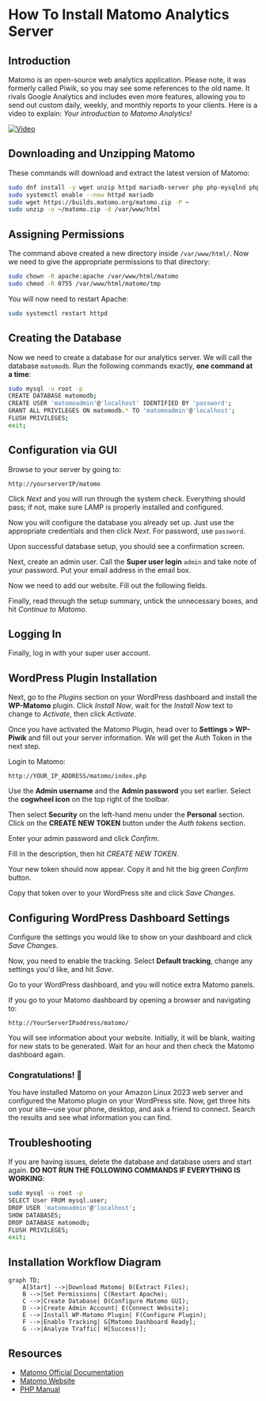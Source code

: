 # How To Install Matomo Analytics Server

## Introduction

Matomo is an open-source web analytics application. Please note, it was formerly called Piwik, so you may see some references to the old name. It rivals Google Analytics and includes even more features, allowing you to send out custom daily, weekly, and monthly reports to your clients. Here is a video to explain: *Your introduction to Matomo Analytics!*

[![Video](https://img.youtube.com/vi/Qc2kooLNDiU/maxresdefault.jpg)](https://www.youtube.com/watch?v=Qc2kooLNDiU)

## Downloading and Unzipping Matomo

These commands will download and extract the latest version of Matomo:

```bash
sudo dnf install -y wget unzip httpd mariadb-server php php-mysqlnd php-fpm php-json php-curl php-gd php-cli php-xml php-mbstring
sudo systemctl enable --now httpd mariadb
sudo wget https://builds.matomo.org/matomo.zip -P ~
sudo unzip -o ~/matomo.zip -d /var/www/html
```

## Assigning Permissions

The command above created a new directory inside `/var/www/html/`. Now we need to give the appropriate permissions to that directory:

```bash
sudo chown -R apache:apache /var/www/html/matomo
sudo chmod -R 0755 /var/www/html/matomo/tmp
```

You will now need to restart Apache:

```bash
sudo systemctl restart httpd
```

## Creating the Database

Now we need to create a database for our analytics server. We will call the database `matomodb`. Run the following commands exactly, **one command at a time**:

```bash
sudo mysql -u root -p
CREATE DATABASE matomodb;
CREATE USER 'matomoadmin'@'localhost' IDENTIFIED BY 'password';
GRANT ALL PRIVILEGES ON matomodb.* TO 'matomoadmin'@'localhost';
FLUSH PRIVILEGES;
exit;
```

## Configuration via GUI

Browse to your server by going to:

```
http://yourserverIP/matomo
```

Click *Next* and you will run through the system check. Everything should pass; if not, make sure LAMP is properly installed and configured.

Now you will configure the database you already set up. Just use the appropriate credentials and then click *Next*. For password, use `password`.

Upon successful database setup, you should see a confirmation screen.

Next, create an admin user. Call the **Super user login** `admin` and take note of your password. Put your email address in the email box.

Now we need to add our website. Fill out the following fields.

Finally, read through the setup summary, untick the unnecessary boxes, and hit *Continue to Matomo*.

## Logging In

Finally, log in with your super user account.

## WordPress Plugin Installation

Next, go to the *Plugins* section on your WordPress dashboard and install the **WP-Matomo** plugin. Click *Install Now*, wait for the *Install Now* text to change to *Activate*, then click *Activate*.

Once you have activated the Matomo Plugin, head over to **Settings > WP-Piwik** and fill out your server information. We will get the Auth Token in the next step.

Login to Matomo:

```
http://YOUR_IP_ADDRESS/matomo/index.php
```

Use the **Admin username** and the **Admin password** you set earlier. Select the **cogwheel icon** on the top right of the toolbar.

Then select **Security** on the left-hand menu under the **Personal** section. Click on the **CREATE NEW TOKEN** button under the *Auth tokens* section.

Enter your admin password and click *Confirm*.

Fill in the description, then hit *CREATE NEW TOKEN*.

Your new token should now appear. Copy it and hit the big green *Confirm* button.

Copy that token over to your WordPress site and click *Save Changes*.

## Configuring WordPress Dashboard Settings

Configure the settings you would like to show on your dashboard and click *Save Changes*.

Now, you need to enable the tracking. Select **Default tracking**, change any settings you'd like, and hit *Save*.

Go to your WordPress dashboard, and you will notice extra Matomo panels.

If you go to your Matomo dashboard by opening a browser and navigating to:

```
http://YourServerIPaddress/matomo/
```

You will see information about your website. Initially, it will be blank, waiting for new stats to be generated. Wait for an hour and then check the Matomo dashboard again.

### Congratulations! 🎉

You have installed Matomo on your Amazon Linux 2023 web server and configured the Matomo plugin on your WordPress site. Now, get three hits on your site—use your phone, desktop, and ask a friend to connect. Search the results and see what information you can find.

## Troubleshooting

If you are having issues, delete the database and database users and start again. **DO NOT RUN THE FOLLOWING COMMANDS IF EVERYTHING IS WORKING**:

```bash
sudo mysql -u root -p
SELECT User FROM mysql.user;
DROP USER 'matomoadmin'@'localhost';
SHOW DATABASES;
DROP DATABASE matomodb;
FLUSH PRIVILEGES;
exit;
```

## Installation Workflow Diagram

```mermaid
graph TD;
    A[Start] -->|Download Matomo| B(Extract Files);
    B -->|Set Permissions| C(Restart Apache);
    C -->|Create Database| D(Configure Matomo GUI);
    D -->|Create Admin Account| E(Connect Website);
    E -->|Install WP-Matomo Plugin| F(Configure Plugin);
    F -->|Enable Tracking| G[Matomo Dashboard Ready];
    G -->|Analyze Traffic| H[Success!];
```

## Resources

- [Matomo Official Documentation](https://matomo.org/docs/installation/)
- [Matomo Website](https://matomo.org/)
- [PHP Manual](http://php.net/manual/en/intro.mbstring.php)

